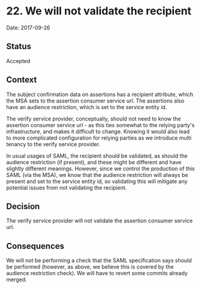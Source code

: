 # 22. We will not validate the recipient

Date: 2017-09-26

## Status

Accepted

## Context

The subject confirmation data on assertions has a recipient attribute, which the MSA sets to the assertion consumer service url. The assertions also have an audience restriction, which is set to the service entity id.

The verify service provider, conceptually, should not need to know the assertion consumer service url - as this ties somewhat to the relying party's infrastructure, and makes it difficult to change. Knowing it would also lead to more complicated configuration for relying parties as we introduce multi tenancy to the verify service provider.

In usual usages of SAML, the recipient should be validated, as should the audience restriction (if present), and these might be different and have slightly different meanings. However, since we control the production of this SAML (via the MSA), we know that the audience restriction will always be present and set to the service entity id, so validating this will mitigate any potential issues from not validating the recipient.

## Decision

The verify service provider will not validate the assertion consumer service url.

## Consequences

We will not be performing a check that the SAML specification says should be performed (however, as above, we believe this is covered by the audience restriction check).
We will have to revert some commits already merged.